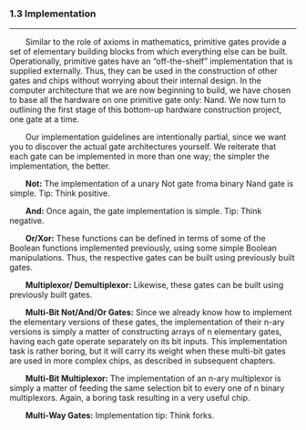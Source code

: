 ### 1.3 Implementation
---


&emsp;&emsp;Similar to the role of axioms in mathematics, primitive gates provide a set of elementary building blocks from which everything else can be built. Operationally, primitive gates have an “off-the-shelf” implementation that is supplied externally. Thus, they can be used in the construction of other gates and chips without worrying about their internal design. In the computer architecture that we are now beginning to build, we have chosen to base all the hardware on one primitive gate only: Nand. We now turn to outlining the first stage of this bottom-up hardware construction project, one gate at a time.

&emsp;&emsp;Our implementation guidelines are intentionally partial, since we want you to discover the actual gate architectures yourself. We reiterate that each gate can be implemented in more than one way; the simpler the implementation, the better.

&emsp;&emsp;**Not:** The implementation of a unary Not gate froma binary Nand gate is simple. Tip: Think positive.

&emsp;&emsp;**And:** Once again, the gate implementation is simple. Tip: Think negative.

&emsp;&emsp;**Or/Xor:** These functions can be defined in terms of some of the Boolean functions implemented previously, using some simple Boolean manipulations. Thus, the respective gates can be built using previously built gates.

&emsp;&emsp;**Multiplexor/ Demultiplexor:** Likewise, these gates can be built using previously built gates.

&emsp;&emsp;**Multi-Bit Not/And/Or Gates:** Since we already know how to implement the elementary versions of these gates, the implementation of their n-ary versions is simply a matter of constructing arrays of n elementary gates, having each gate operate separately on its bit inputs. This implementation task is rather boring, but it will carry its weight when these multi-bit gates are used in more complex chips, as described in subsequent chapters.

&emsp;&emsp;**Multi-Bit Multiplexor:** The implementation of an n-ary multiplexor is simply a matter of feeding the same selection bit to every one of n binary multiplexors. Again, a boring task resulting in a very useful chip.

&emsp;&emsp;**Multi-Way Gates:** Implementation tip: Think forks.
